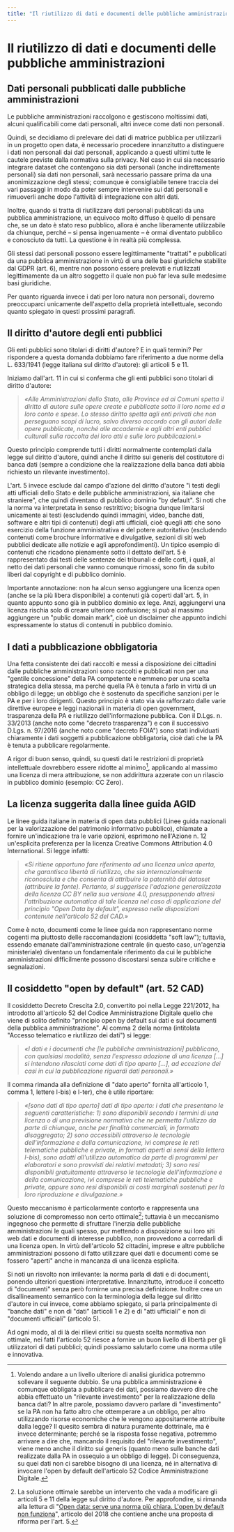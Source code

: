 ```yaml
---
title: "Il riutilizzo di dati e documenti delle pubbliche amministrazioni"
---
```


# Il riutilizzo di dati e documenti delle pubbliche amministrazioni

## Dati personali pubblicati dalle pubbliche amministrazioni

Le pubbliche amministrazioni raccolgono e gestiscono moltissimi dati, alcuni qualificabili come dati personali, altri invece come dati non personali.

Quindi, se decidiamo di prelevare dei dati di matrice pubblica per utilizzarli in un progetto open data, è necessario procedere innanzitutto a distinguere i dati non personali dai dati personali, applicando a questi ultimi tutte le cautele previste dalla normativa sulla privacy. Nel caso in cui sia necessario integrare dataset che contengono sia dati personali (anche indirettamente personali) sia dati non personali, sarà necessario passare prima da una anonimizzazione degli stessi; comunque è consigliabile tenere traccia dei vari passaggi in modo da poter sempre intervenire sui dati personali e rimuoverli anche dopo l'attività di integrazione con altri dati.

Inoltre, quando si tratta di riutilizzare dati personali pubblicati da una pubblica amministrazione, un equivoco molto diffuso è quello di pensare che, se un dato è stato reso pubblico, allora è anche liberamente utilizzabile da chiunque, perché – si pensa ingenuamente – è ormai diventato pubblico e conosciuto da tutti. La questione è in realtà più complessa.

Gli stessi dati personali possono essere legittimamente "trattati" e pubblicati da una pubblica amministrazione in virtù di una delle basi giuridiche stabilite dal GDPR (art. 6), mentre non possono essere prelevati e riutilizzati legittimamente da un altro soggetto il quale non può far leva sulle medesime basi giuridiche.

Per quanto riguarda invece i dati per loro natura non personali, dovremo preoccuparci unicamente dell'aspetto della proprietà intellettuale, secondo quanto spiegato in questi prossimi paragrafi.

## Il diritto d'autore degli enti pubblici

Gli enti pubblici sono titolari di diritti d'autore? E in quali termini? Per rispondere a questa domanda dobbiamo fare riferimento a due norme della L. 633/1941 (legge italiana sul diritto d'autore): gli articoli 5 e 11.

Iniziamo dall'art. 11 in cui si conferma che gli enti pubblici sono titolari di diritto d'autore:

> *«Alle Amministrazioni dello Stato, alle Province ed ai Comuni spetta il diritto di autore sulle opere create e pubblicate sotto il loro nome ed a loro conto e spese. Lo stesso diritto spetta agli enti privati che non perseguano scopi di lucro, salvo diverso accordo con gli autori delle opere pubblicate, nonché alle accademie e agli altri enti pubblici culturali sulla raccolta dei loro atti e sulle loro pubblicazioni.»*

Questo principio comprende tutti i diritti normalmente contemplati dalla legge sul diritto d'autore, quindi anche il diritto sui generis del costitutore di banca dati (sempre a condizione che la realizzazione della banca dati abbia richiesto un rilevante investimento).

L'art. 5 invece esclude dal campo d'azione del diritto d'autore "i testi degli atti ufficiali dello Stato e delle pubbliche amministrazioni, sia italiane che straniere", che quindi diventano di pubblico dominio "by default". Si noti che la norma va interpretata in senso restrittivo; bisogna dunque limitarsi unicamente ai testi (escludendo quindi immagini, video, banche dati, software e altri tipi di contenuti) degli atti ufficiali, cioè quegli atti che sono esercizio della funzione amministrativa e del potere autoritativo (escludendo contenuti come brochure informative e divulgative, sezioni di siti web pubblici dedicate alle notizie e agli approfondimenti). Un tipico esempio di contenuti che ricadono pienamente sotto il dettato dell'art. 5 è rappresentato dai testi delle sentenze dei tribunali e delle corti, i quali, al netto dei dati personali che vanno comunque rimossi, sono fin da subito liberi dal copyright e di pubblico dominio.

Importante annotazione: non ha alcun senso aggiungere una licenza open (anche se la più libera disponibile) a contenuti già coperti dall'art. 5, in quanto appunto sono già in pubblico dominio ex lege. Anzi, aggiungervi una licenza rischia solo di creare ulteriore confusione; si può al massimo aggiungere un "public domain mark", cioè un disclaimer che appunto indichi espressamente lo status di contenuti in pubblico dominio.

## I dati a pubblicazione obbligatoria

Una fetta consistente dei dati raccolti e messi a disposizione dei cittadini dalle pubbliche amministrazioni sono raccolti e pubblicati non per una "gentile concessione" della PA competente e nemmeno per una scelta strategica della stessa, ma perché quella PA è tenuta a farlo in virtù di un obbligo di legge; un obbligo che è sostenuto da specifiche sanzioni per le PA e per i loro dirigenti. Questo principio è stato via via rafforzato dalle varie direttive europee e leggi nazionali in materia di open government, trasparenza della PA e riutilizzo dell'informazione pubblica. Con il D.Lgs. n. 33/2013 (anche noto come "decreto trasparenza") e con il successivo D.Lgs. n. 97/2016 (anche noto come "decreto FOIA") sono stati individuati chiaramente i dati soggetti a pubblicazione obbligatoria, cioè dati che la PA è tenuta a pubblicare regolarmente.

A rigor di buon senso, quindi, su questi dati le restrizioni di proprietà intellettuale dovrebbero essere ridotte al minimo[^1], applicando al massimo una licenza di mera attribuzione, se non addirittura azzerate con un rilascio in pubblico dominio (esempio: CC Zero).

## La licenza suggerita dalla linee guida AGID

Le linee guida italiane in materia di open data pubblici (Linee guida nazionali per la valorizzazione del patrimonio informativo pubblico), chiamate a fornire un'indicazione tra le varie opzioni, esprimono nell'Azione n. 12 un'esplicita preferenza per la licenza Creative Commons Attribution 4.0 International. Si legge infatti:

> *«Si ritiene opportuno fare riferimento ad una licenza unica aperta, che garantisca libertà di riutilizzo, che sia internazionalmente riconosciuta e che consenta di attribuire la paternità dei dataset (attribuire la fonte). Pertanto, si suggerisce l'adozione generalizzata della licenza CC BY nella sua versione 4.0, presupponendo altresì l'attribuzione automatica di tale licenza nel caso di applicazione del principio "Open Data by default", espresso nelle disposizioni contenute nell'articolo 52 del CAD.»*

Come è noto, documenti come le linee guida non rappresentano norme cogenti ma piuttosto delle raccomandazioni (cosiddetta "soft law"); tuttavia, essendo emanate dall'amministrazione centrale (in questo caso, un'agenzia ministeriale) diventano un fondamentale riferimento da cui le pubbliche amministrazioni difficilmente possono discostarsi senza subire critiche e segnalazioni.

## Il cosiddetto "open by default" (art. 52 CAD)

Il cosiddetto Decreto Crescita 2.0, convertito poi nella Legge 221/2012, ha introdotto all'articolo 52 del Codice Amministrazione Digitale quello che viene di solito definito "principio open by default sui dati e sui documenti della pubblica amministrazione". Al comma 2 della norma (intitolata "Accesso telematico e riutilizzo dei dati") si legge:

> *«I dati e i documenti che \[le pubbliche amministrazioni\] pubblicano, con qualsiasi modalità, senza l'espressa adozione di una licenza \[...\] si intendono rilasciati come dati di tipo aperto \[...\], ad eccezione dei casi in cui la pubblicazione riguardi dati personali.»*

Il comma rimanda alla definizione di "dato aperto" fornita all'articolo 1, comma 1, lettere l-bis) e l-ter), che è utile riportare:

> *«\[sono dati di tipo aperto\] dati di tipo aperto: i dati che presentano le seguenti caratteristiche: 1) sono disponibili secondo i termini di una licenza o di una previsione normativa che ne permetta l'utilizzo da parte di chiunque, anche per finalità commerciali, in formato disaggregato; 2) sono accessibili attraverso le tecnologie dell'informazione e della comunicazione, ivi comprese le reti telematiche pubbliche e private, in formati aperti ai sensi della lettera l-bis), sono adatti all'utilizzo automatico da parte di programmi per elaboratori e sono provvisti dei relativi metadati; 3) sono resi disponibili gratuitamente attraverso le tecnologie dell'informazione e della comunicazione, ivi comprese le reti telematiche pubbliche e private, oppure sono resi disponibili ai costi marginali sostenuti per la loro riproduzione e divulgazione.»*

Questo meccanismo è particolarmente contorto e rappresenta una soluzione di compromesso non certo ottimale[^2]; tuttavia è un meccanismo ingegnoso che permette di sfruttare l'inerzia delle pubbliche amministrazioni le quali spesso, pur mettendo a disposizione sui loro siti web dati e documenti di interesse pubblico, non provvedono a corredarli di una licenza open. In virtù dell'articolo 52 cittadini, imprese e altre pubbliche amministrazioni possono di fatto utilizzare quei dati e documenti come se fossero "aperti" anche in mancanza di una licenza esplicita.

Si noti un risvolto non irrilevante: la norma parla di dati e di documenti, ponendo ulteriori questioni interpretative. Innanzitutto, introduce il concetto di "documenti" senza però fornirne una precisa definizione. Inoltre crea un disallineamento semantico con la terminologia della legge sul diritto d'autore in cui invece, come abbiamo spiegato, si parla principalmente di "banche dati" e non di "dati" (articoli 1 e 2) e di "atti ufficiali" e non di "documenti ufficiali" (articolo 5).

Ad ogni modo, al di là dei rilievi critici su questa scelta normativa non ottimale, nei fatti l'articolo 52 riesce a fornire un buon livello di libertà per gli utilizzatori di dati pubblici; quindi possiamo salutarlo come una norma utile e innovativa.

[^1]: Volendo andare a un livello ulteriore di analisi giuridica potremmo sollevare il seguente dubbio. Se una pubblica amministrazione è comunque obbligata a pubblicare dei dati, possiamo davvero dire che abbia effettuato un "rilevante investimento" per la realizzazione della banca dati? In altre parole, possiamo davvero parlare di "investimento" se la PA non ha fatto altro che ottemperare a un obbligo, per altro utilizzando risorse economiche che le vengono appositamente attribuite dalla legge? Il quesito sembra di natura puramente dottrinale, ma è invece determinante; perché se la risposta fosse negativa, potremmo arrivare a dire che, mancando il requisito del "rilevante investimento", viene meno anche il diritto sui generis (quanto meno sulle banche dati realizzate dalla PA in ossequio a un obbligo di legge). Di conseguenza, su quei dati non ci sarebbe bisogno di una licenza, né in alternativa di invocare l'open by default dell'articolo 52 Codice Amministrazione Digitale.
[^2]: La soluzione ottimale sarebbe un intervento che vada a modificare gli articoli 5 e 11 della legge sul diritto d'autore. Per approfondire, si rimanda alla lettura di "[Open data: serve una norma più chiara. L'open by default non funziona](https://www.techeconomy2030.it/2018/12/28/open-data-serve-una-norma-piu-chiara-lopen-by-default-non-funziona)", articolo del 2018 che contiene anche una proposta di riforma per l'art. 5.
